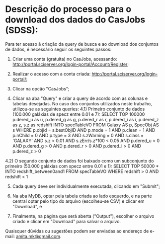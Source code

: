 # Descrição do processo para o download dos dados do CasJobs (SDSS):

Para ter acesso à criação da query de busca e ao download dos conjuntos de dados, é necessário seguir os seguintes passos:

1) Criar uma conta (gratuita) no CasJobs, acessando: http://portal.sciserver.org/login-portal/Account/Register;

2) Realizar o acesso com a conta criada: http://portal.sciserver.org/login-portal/;

3) Clicar na opcão "CasJobs";

4) Clicar na aba "Query" e criar a query de acordo com as colunas e tabelas desejadas. No caso dos conjuntos utilizados neste trabalho, utilizou-se as seguintes queries:
  4.1) Primeiro conjunto de dados (100.000 galáxias de specz entre 0.01 e 7):
      SELECT TOP 100000 p.dered_u as u, p.dered_g as g, p.dered_r as r, p.dered_i as i, p.dered_z as z, s.z as redshift 
      INTO specTableVO
      FROM Galaxy AS p, SpecObj AS s
      WHERE p.objid = s.bestObjID 
      AND p.mode = 1 
      AND p.clean = 1 
      AND p.nChild = 0 
      AND p.type = 3 
      AND s.zWarning = 0 
      AND s.class = 'GALAXY' 
      AND s.z > 0.01
      AND s.zErr/s.z*100 < 0.05 
      AND p.dered_u > 0 AND p.dered_g > 0 AND p.dered_r > 0 AND p.dered_i > 0 AND p.dered_z > 0
  
  4.2) O segundo conjunto de dados foi baixado como um subconjunto do primeiro (50.000 galáxias com specz entre 0.01 e 1):
      SELECT TOP 50000 * INTO redshift_between0and1
      FROM specTableVO
      WHERE redshift > 0 AND redshift < 1
 
5) Cada query deve ser individualmente executada, clicando em "Submit";

6) Na aba MyDB, optar pela tabela criada ao lado esquerdo, e na parte central optar pelo tipo do arquivo (escolheu-se CSV) e clicar em "Download", e

7) Finalmente, na página que será aberta ("Output"), escolher o arquivo criado e clicar em "Download" para salvar o arquivo.

Quaisquer dúvidas ou sugestões podem ser enviadas ao endereço de e-mail: amita.mk@gmail.com.
